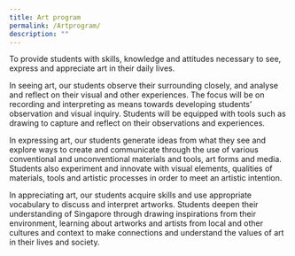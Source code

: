 ```yaml
---
title: Art program
permalink: /Artprogram/
description: ""
---
```

To provide students with skills, knowledge and attitudes necessary to see, express and appreciate art in their daily lives.

In seeing art, our students observe their surrounding closely, and analyse and reflect on their visual and other experiences. The focus will be on recording and interpreting as means towards developing students’ observation and visual inquiry. Students will be equipped with tools such as drawing to capture and reflect on their observations and experiences.

In expressing art, our students generate ideas from what they see and explore ways to create and communicate through the use of various conventional and unconventional materials and tools, art forms and media. Students also experiment and innovate with visual elements, qualities of materials, tools and artistic processes in order to meet an artistic intention. 

In appreciating art, our students acquire skills and use appropriate vocabulary to discuss and interpret artworks. Students deepen their understanding of Singapore through drawing inspirations from their environment, learning about artworks and artists from local and other cultures and context to make connections and understand the values of art in their lives and society.